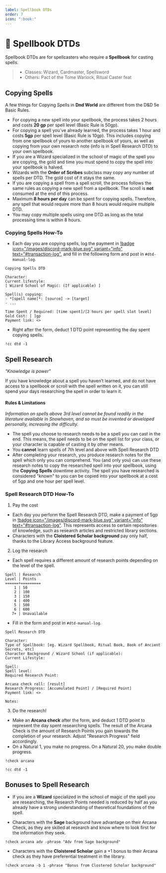 ```yaml
---
label: Spellbook DTDs
order: 7
icon: ":book:"
---
```

<style>
h1:before { content: "📖 " }
</style>

# Spellbook DTDs

Spellbook DTDs are for spellcasters who require a **Spellbook** for casting spells.

> - Classes: Wizard, Cardmaster, Spellsword
> - Others: Pact of the Tome Warlock, Ritual Caster feat


## Copying Spells

A few things for Copying Spells in **Dnd World** are different from the D&D 5e Basic Rules.

- For copying a new spell into your spellbook, the process takes 2 hours and costs **20 gp** per spell level (Basic Rule is 50gp).
- For copying a spell you’ve already learned, the process takes 1 hour and costs **5gp** per spell level (Basic Rule is 10gp). This includes copying from one spellbook of yours to another spellbook of yours, as well as copying from your own research note (info is in Spell Research DTD) to your own spellbook.
- If you are a Wizard specialized in the school of magic of the spell you are copying, the gold and time you must spend to copy the spell into your spellbook is halved.
- Wizards with the **Order of Scribes** subclass may copy any number of spells per DTD. The gold cost of it stays the same.
- If you are copying a spell from a spell scroll, the process follows the same rules as copying a new spell from a spellbook. The scroll is **not** consumed at the end of this process. 
- Maximum **8 hours per day** can be spent for copying spells. Therefore, any spell that would require more than 8 hours would require multiple DTD. 
- You may copy multiple spells using one DTD as long as the total processing time is within 8 hours.

### Copying Spells How-To

- Each day you are copying spells, log the payment in [!badge icon="/images/discord-mark-blue.svg" variant="info" text="#transaction-log"](https://discordapp.com/channels/512870694883950598/531011819095982081), and fill in the following form and post in `#dtd-manual-log`.

```
Copying Spells DTD

Character:
Current lifestyle:
[ Wizard School of Magic: (If applicable) ]

Spell(s) copying:
- *[spell name]*: [source] -> [target]
- ...

Time Spent / Required: [time spent]/[2 hours per spell slot level]
Gold Cost: [ ]gp
Payment link: <>
```

- Right after the form, deduct 1 DTD point representing the day spent copying spells.

```
!cc dtd -1
```

## Spell Research

*"Knowledge is power"*

If you have knowledge about a spell you haven’t learned, and do not have access to a spellbook or scroll with the spell written on it, you can still spend your days researching the spell in order to learn it.

#### Rules & Limitations

*Information on spells above 3rd level cannot be found readily in the literature available in Snowhaven, and so must be invented or developed personally, increasing the difficulty.*

- The spell you choose to research needs to be a spell you can cast in the end. This means, the spell needs to be on the spell list for your class, or your character is capable of casting it by other means.
- You **cannot** learn spells of 7th level and above with Spell Research DTD
- After completing your research, you produce research notes for the spell which only you can comprehend. You (and only you) can use these research notes to copy the researched spell into your spellbook, using the **Copying Spells** downtime activity. The spell you have researched is considered "known" to you can be copied into your spellbook at a cost of 5gp and one hour per spell level.


### Spell Research DTD How-To

1. Pay the cost

- Each day you perform the Spell Research DTD, make a payment of 5gp in [!badge icon="/images/discord-mark-blue.svg" variant="info" text="#transaction-log"](https://discordapp.com/channels/512870694883950598/531011819095982081). This represents access to certain repositories of knowledge, such as research articles and restricted library sections. 
- Characters with the **Cloistered Scholar background** pay only half, thanks to the Library Access background feature.

2. Log the research

- Each spell requires a different amount of research points depending on the level of the spell.
```
Spell | Research
Level | Points
======+=========
    1 | 50
    2 | 100
    3 | 150
    4 | 400
    5 | 500
    6 | 600
   7+ | Unavailable
```

- Fill in the form and post in `#dtd-manual-log`.

```
Spell Research DTD

Character:
Type of Spellbook: [eg. Wizard Spellbook, Ritual Book, Book of Ancient Secrets, etc]
Character Background / Wizard School (if applicable):
Current Lifestyle:

Spell:
Spell level:
Required Research Point:

Arcana check roll: [result]
Research Progress: [Accumulated Point] / [Required Point]
Payment link: <>

Notes:
```

3. Do the research!

- Make an **Arcana check** after the form, and deduct 1 DTD point to represent the day spent researching spells. The result of the Arcana Check is the amount of Research Points you gain towards the completion of your research. Adjust "Research Progress" field accordingly.
- On a Natural 1, you make no progress. On a Natural 20, you make double progress.

```
!check arcana

!cc dtd -1
```

## Bonuses to Spell Research

- If you are a **Wizard** specialized in the school of magic of the spell you are researching, the Research Points needed is reduced by half as you already have a strong understanding of theoretical foundations of the spell. 
 
- Characters with the **Sage** background have advantage on their Arcana Check, as they are skilled at research and know where to look first for the information they seek.

```
!check arcana adv -phrase "Adv from Sage background"
```
- Characters with the **Cloistered Scholar** gain a +1 bonus to their Arcana check as they have preferential treatment in the library.

```
!check arcana -b 1 -phrase "Bonus from Clostered Scholar background"
```